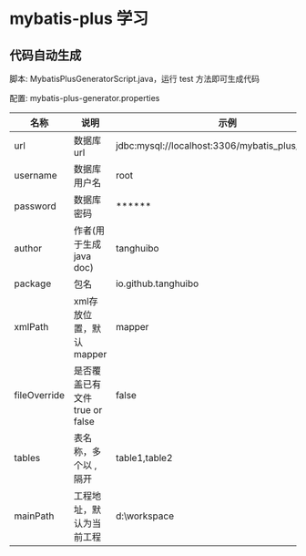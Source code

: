 # mybatis-plus 学习

## 代码自动生成

脚本: MybatisPlusGeneratorScript.java，运行 test 方法即可生成代码

配置: mybatis-plus-generator.properties

|名称|说明|示例|
|---|---|---|
|url|数据库url|jdbc:mysql://localhost:3306/mybatis_plus_study_01|
|username|数据库用户名|root|
|password|数据库密码|******|
|author|作者(用于生成java doc)|tanghuibo|
|package|包名|io.github.tanghuibo|
|xmlPath|xml存放位置，默认 mapper|mapper|
|fileOverride|是否覆盖已有文件 true or false|false|
|tables|表名称，多个以 , 隔开|table1,table2|
|mainPath|工程地址，默认为当前工程|d:\\workspace|